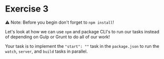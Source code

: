 # Exercise 3

:warning: Note: Before you begin don't forget to `npm install`!

Let's look at how we can use `npm` and package CLI's to run our tasks instead of depending on Gulp or Grunt to do all of our work!

Your task is to implement the `"start": ""` task in the `package.json` to run the `watch`, `server`, and `build` tasks in parallel.
